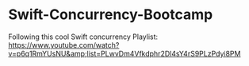 # Swift-Concurrency-Bootcamp
Following this cool Swift concurrency Playlist: https://www.youtube.com/watch?v=p6q1RmYUsNU&amp;list=PLwvDm4Vfkdphr2Dl4sY4rS9PLzPdyi8PM
